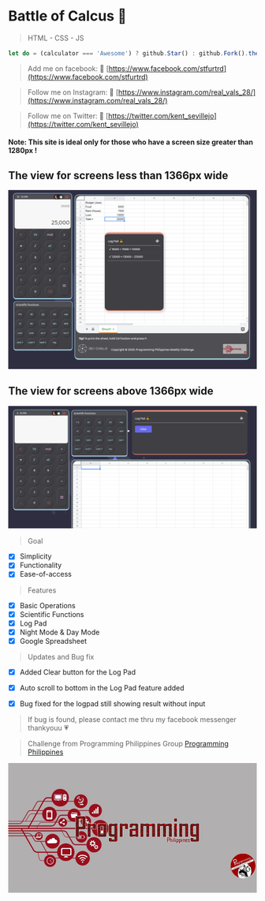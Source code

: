 # Battle of Calcus :tada:
> HTML - CSS - JS 

```javascript
let do = (calculator === 'Awesome') ? github.Star() : github.Fork().then(improve);
```

> Add me on facebook: :blue_heart:
[https://www.facebook.com/stfurtrd](https://www.facebook.com/stfurtrd)

> Follow me on Instagram: :green_heart:
[https://www.instagram.com/real_vals_28/](https://www.instagram.com/real_vals_28/)

> Follow me on Twitter: :purple_heart:
[https://twitter.com/kent_sevillejo](https://twitter.com/kent_sevillejo)

#### Note: This site is ideal only for those who have a screen size greater than 1280px !
## The view for screens less than 1366px wide
![baner](./res/banner.png)

## The view for screens above 1366px wide
![baner](./res/bg2.png)

> Goal
- [x] Simplicity
- [x] Functionality
- [x] Ease-of-access

> Features
- [x] Basic Operations
- [x] Scientific Functions
- [x] Log Pad
- [x] Night Mode & Day Mode
- [x] Google Spreadsheet

> Updates and Bug fix
- [x] Added Clear button for the Log Pad
- [x] Auto scroll to bottom in the Log Pad feature added
- [x] Bug fixed for the logpad still showing result without input


> If bug is found, please contact me thru my facebook messenger thankyouu :heartpulse:




> Challenge from Programming Philippines Group
[Programming Philippines](https://www.facebook.com/groups/649943542157470/)

![PP Logo](./res/pp.jpg)



